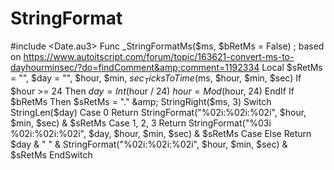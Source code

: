 # StringFormat
#include &lt;Date.au3> Func _StringFormatMs($ms, $bRetMs = False) ; based on https://www.autoitscript.com/forum/topic/163621-convert-ms-to-dayhourminsec/?do=findComment&amp;comment=1192334     Local $sRetMs = "", $day = "", $hour, $min, $sec     _TicksToTime($ms, $hour, $min, $sec)     If $hour >= 24 Then         $day = Int($hour / 24)         $hour = Mod($hour, 24)     EndIf     If $bRetMs Then $sRetMs = "." &amp; StringRight($ms, 3)     Switch StringLen($day)         Case 0             Return StringFormat("%02i:%02i:%02i", $hour, $min, $sec) &amp; $sRetMs         Case 1, 2, 3             Return StringFormat("%03i %02i:%02i:%02i", $day, $hour, $min, $sec) &amp; $sRetMs         Case Else             Return $day &amp; " " &amp; StringFormat("%02i:%02i:%02i", $hour, $min, $sec) &amp; $sRetMs     EndSwitch
